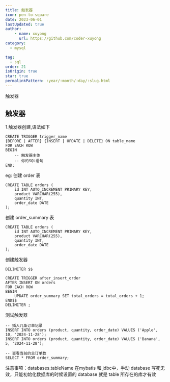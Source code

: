 ```yaml
---
title: 触发器
icon: pen-to-square
date: 2023-06-01
lastUpdated: true
author: 
    - name: xuyong
      url: https://github.com/coder-xuyong
category:
  - mysql

tag:
  - sql
order: 21
isOrigin: true
star: true
permalinkPattern: :year/:month/:day/:slug.html
---
```


触发器
<!-- more -->


## 触发器
1.触发器创建,语法如下
```shell
CREATE TRIGGER trigger_name
{BEFORE | AFTER} {INSERT | UPDATE | DELETE} ON table_name
FOR EACH ROW
BEGIN
    -- 触发器主体
    -- 你的SQL语句
END;
```
eg:
创建 order  表
```shell
CREATE TABLE orders (
    id INT AUTO_INCREMENT PRIMARY KEY,
    product VARCHAR(255),
    quantity INT,
    order_date DATE
);
```
创建 order_summary 表
```shell
CREATE TABLE orders (
    id INT AUTO_INCREMENT PRIMARY KEY,
    product VARCHAR(255),
    quantity INT,
    order_date DATE
);
```
创建触发器
```shell
DELIMITER $$

CREATE TRIGGER after_insert_order
AFTER INSERT ON orders
FOR EACH ROW
BEGIN
    UPDATE order_summary SET total_orders = total_orders + 1;
END$$
DELIMITER ;

```

测试触发器
```shell
-- 插入几条订单记录
INSERT INTO orders (product, quantity, order_date) VALUES ('Apple', 10, '2024-11-28');
INSERT INTO orders (product, quantity, order_date) VALUES ('Banana', 5, '2024-11-28');

-- 查看当前的总订单数
SELECT * FROM order_summary;
```

注意事项：databases.tableName 在mybatis 和 jdbc中，手动 database 写死无效，只能初始化数据库的时候设置的 database 就是 table 所存在的库才有效